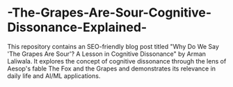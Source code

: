 # -The-Grapes-Are-Sour-Cognitive-Dissonance-Explained-
This repository contains an SEO-friendly blog post titled "Why Do We Say 'The Grapes Are Sour'? A Lesson in Cognitive Dissonance" by Arman Laliwala. It explores the concept of cognitive dissonance through the lens of Aesop's fable The Fox and the Grapes and demonstrates its relevance in daily life and AI/ML applications.
